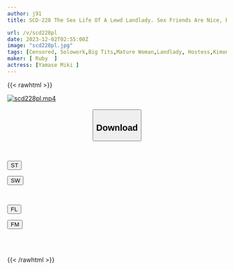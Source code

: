 ```yaml
---
author: j91
title: SCD-228 The Sex Life Of A Lewd Landlady. Sex Friends Are Nice, But The Best Part Is Creampie In The Vagina Of Her Ex-boyfriend Miki Yamase

url: /v/scd228pl
date: 2023-12-02T02:55:00Z
image: "scd228pl.jpg"
tags: [Censored, Solowork,Big Tits,Mature Woman,Landlady, Hostess,Kimono, Mourning	]
maker: [ Ruby  ]
actress: [Yamase Miki ]
---
```



{{< rawhtml >}}

<div class="video" data-videoid="QwDzLWY7QYi03Qo">
    <a href="javascript:;">
        <img src="/v/scd228pl/scd228pl.jpg" width="WIDTH" height="HEIGHT" alt="scd228pl.mp4" loading="lazy">
    </a>
</div>

<script type="text/javascript" src="https://j91.asia/asset/on-demand-st.js"></script>

<br>
  <link rel="stylesheet" href="https://j91.asia/asset/bs5.css">
  
  <center>
  <button class="btn btn-primary" type="button" data-bs-toggle="collapse" data-bs-target=".multi-collapse" aria-expanded="false" aria-controls="multiCollapseExample1 multiCollapseExample2"><h2>Download</h2></button></center>
</p>
<div class="row">
  <div class="col">
    <div class="collapse multi-collapse" id="multiCollapseExample1">
      <div class="card card-body">
	      	      <br>
<div class="buttons">  
<p><a href="https://streamtape.to/v/QwDzLWY7QYi03Qo" target="_blank"><button class="btn-hover color-3"><i class="fa fa-download"></i> ST</button></a></p>
<p><a href="https://flaswish.com/ess58bnxy26w" target="_blank"><button class="btn-hover color-2"><i class="fa fa-download"></i> SW</button></a></p></div>
    </div>
  </div>
</div>
  <div class="col">
    <div class="collapse multi-collapse" id="multiCollapseExample2">
      <div class="card card-body">
	      <br>
<div class="buttons">
<p><a href="javascript:;" target="_blank"><button class="btn-hover color-9"><i class="fa fa-download"></i> FL</button></a></p>
<p><a href="javascript:;" target="_blank"><button class="btn-hover color-8"><i class="fa fa-download"></i> FM</button></a></p></div>
<br><br>
      </div>
    </div>
  </div>
</div>

{{< /rawhtml >}}